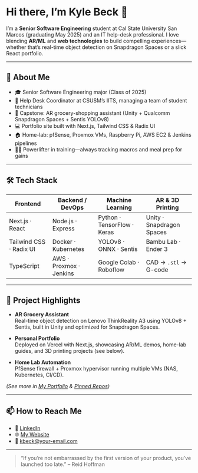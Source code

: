 # Hi there, I’m Kyle Beck 👋

I’m a **Senior Software Engineering** student at Cal State University San Marcos (graduating May 2025) and an IT help-desk professional. I love blending **AR/ML** and **web technologies** to build compelling experiences—whether that’s real-time object detection on Snapdragon Spaces or a slick React portfolio.

---

## 🚀 About Me

- 🎓 Senior Software Engineering major (Class of 2025)  
- 💼 Help Desk Coordinator at CSUSM’s IITS, managing a team of student technicians  
- 🤖 Capstone: AR grocery-shopping assistant (Unity + Qualcomm Snapdragon Spaces + Sentis YOLOv8)  
- 💻 Portfolio site built with Next.js, Tailwind CSS & Radix UI  
- 🏠 Home-lab: pfSense, Proxmox VMs, Raspberry Pi, AWS EC2 & Jenkins pipelines  
- 🏋️‍♂️ Powerlifter in training—always tracking macros and meal prep for gains  

---

## 🛠️ Tech Stack

| Frontend         | Backend / DevOps      | Machine Learning            | AR & 3D Printing           |
|------------------|-----------------------|-----------------------------|----------------------------|
| Next.js · React  | Node.js · Express     | Python · TensorFlow · Keras | Unity · Snapdragon Spaces   |
| Tailwind CSS · Radix UI | Docker · Kubernetes  | YOLOv8 · ONNX · Sentis      | Bambu Lab · Ender 3         |
| TypeScript       | AWS · Proxmox · Jenkins | Google Colab · Roboflow     | CAD → `.stl` → G-code      |

---

## 🔭 Project Highlights

- **AR Grocery Assistant**  
  Real-time object detection on Lenovo ThinkReality A3 using YOLOv8 + Sentis, built in Unity and optimized for Snapdragon Spaces.  

- **Personal Portfolio**  
  Deployed on Vercel with Next.js, showcasing AR/ML demos, home-lab guides, and 3D printing projects (see below).  

- **Home Lab Automation**  
  PfSense firewall + Proxmox hypervisor running multiple VMs (NAS, Kubernetes, CI/CD).  

*(See more in [My Portfolio](https://kylebeck.dev) & [Pinned Repos](https://github.com/kylebeck?tab=repositories&type=pinned))*  

---

## 📫 How to Reach Me

- 🔗 [LinkedIn](https://www.linkedin.com/in/kyle-beck-b09074334/)  
- 🌐 [My Website](https://kylebeck.dev)  
- 📧 kbeck@your-email.com  

---

> “If you’re not embarrassed by the first version of your product, you’ve launched too late.” – Reid Hoffman
